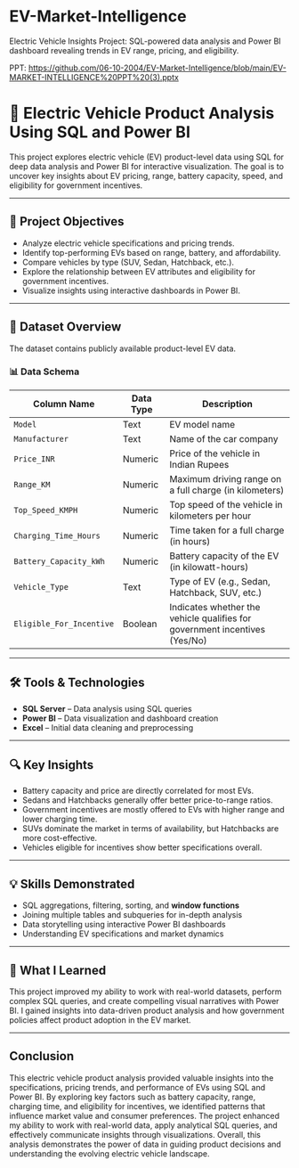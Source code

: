 # EV-Market-Intelligence
Electric Vehicle Insights Project: SQL-powered data analysis and Power BI dashboard revealing trends in EV range, pricing, and eligibility.

PPT: https://github.com/06-10-2004/EV-Market-Intelligence/blob/main/EV-MARKET-INTELLIGENCE%20PPT%20(3).pptx

# 🚗 Electric Vehicle Product Analysis Using SQL and Power BI

This project explores electric vehicle (EV) product-level data using SQL for deep data analysis and Power BI for interactive visualization. The goal is to uncover key insights about EV pricing, range, battery capacity, speed, and eligibility for government incentives.

---

## 📌 Project Objectives

- Analyze electric vehicle specifications and pricing trends.
- Identify top-performing EVs based on range, battery, and affordability.
- Compare vehicles by type (SUV, Sedan, Hatchback, etc.).
- Explore the relationship between EV attributes and eligibility for government incentives.
- Visualize insights using interactive dashboards in Power BI.

---

## 🧩 Dataset Overview

The dataset contains publicly available product-level EV data.

### 📊 Data Schema

| **Column Name**             | **Data Type** | **Description**                                                                 |
|----------------------------|---------------|---------------------------------------------------------------------------------|
| `Model`                    | Text          | EV model name                                                                  |
| `Manufacturer`             | Text          | Name of the car company                                                        |
| `Price_INR`                | Numeric       | Price of the vehicle in Indian Rupees                                          |
| `Range_KM`                 | Numeric       | Maximum driving range on a full charge (in kilometers)                         |
| `Top_Speed_KMPH`           | Numeric       | Top speed of the vehicle in kilometers per hour                                |
| `Charging_Time_Hours`      | Numeric       | Time taken for a full charge (in hours)                                        |
| `Battery_Capacity_kWh`     | Numeric       | Battery capacity of the EV (in kilowatt-hours)                                 |
| `Vehicle_Type`             | Text          | Type of EV (e.g., Sedan, Hatchback, SUV, etc.)                                 |
| `Eligible_For_Incentive`   | Boolean       | Indicates whether the vehicle qualifies for government incentives (Yes/No)     |

---

## 🛠️ Tools & Technologies

- **SQL Server** – Data analysis using SQL queries
- **Power BI** – Data visualization and dashboard creation
- **Excel** – Initial data cleaning and preprocessing

---

## 🔍 Key Insights

- Battery capacity and price are directly correlated for most EVs.
- Sedans and Hatchbacks generally offer better price-to-range ratios.
- Government incentives are mostly offered to EVs with higher range and lower charging time.
- SUVs dominate the market in terms of availability, but Hatchbacks are more cost-effective.
- Vehicles eligible for incentives show better specifications overall.

---

## 💡 Skills Demonstrated

- SQL aggregations, filtering, sorting, and **window functions**
- Joining multiple tables and subqueries for in-depth analysis
- Data storytelling using interactive Power BI dashboards
- Understanding EV specifications and market dynamics

---

## 🧠 What I Learned

This project improved my ability to work with real-world datasets, perform complex SQL queries, and create compelling visual narratives with Power BI. I gained insights into data-driven product analysis and how government policies affect product adoption in the EV market.

---

## Conclusion

This electric vehicle product analysis provided valuable insights into the specifications, pricing trends, and performance of EVs using SQL and Power BI. By exploring key factors such as battery capacity, range, charging time, and eligibility for incentives, we identified patterns that influence market value and consumer preferences. The project enhanced my ability to work with real-world data, apply analytical SQL queries, and effectively communicate insights through visualizations. Overall, this analysis demonstrates the power of data in guiding product decisions and understanding the evolving electric vehicle landscape.




